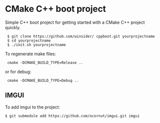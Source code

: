 # CMake C++ boot project
Simple C++ boot project for getting started with a CMake C++ project quickly.

     $ git clone https://github.com/winsider/ cppboot.git yourprojectname
     $ cd yourprojectname
     $ ./init.sh yourprojectname
    
To regenerate make files:
     
     cmake -DCMAKE_BUILD_TYPE=Release ..

or for debug:

     cmake -DCMAKE_BUILD_TYPE=Debug ..


## IMGUI
To add imgui to the project:

    $ git submodule add https://github.com/ocornut/imgui.git imgui


